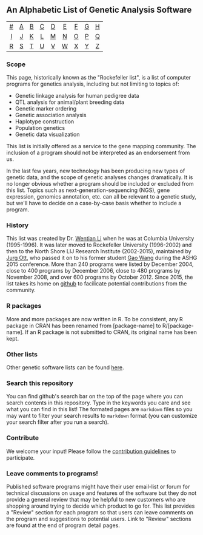 ## An Alphabetic List of Genetic Analysis Software

|     |     |     |     |     |     |     |     |     |
|:-:  |:-:  |:-:  |:-:  |:-:  |:-:  |:-:  |:-:  |:-:  |
| [#](https://github.com/gaow/genetic-analysis-software/blob/master/pages/toc.md#0) 	| [A](https://github.com/gaow/genetic-analysis-software/blob/master/pages/toc.md#a) 	| [B](https://github.com/gaow/genetic-analysis-software/blob/master/pages/toc.md#b) 	| [C](https://github.com/gaow/genetic-analysis-software/blob/master/pages/toc.md#c) 	| [D](https://github.com/gaow/genetic-analysis-software/blob/master/pages/toc.md#d) 	| [E](https://github.com/gaow/genetic-analysis-software/blob/master/pages/toc.md#e) 	| [F](https://github.com/gaow/genetic-analysis-software/blob/master/pages/toc.md#f) 	| [G](https://github.com/gaow/genetic-analysis-software/blob/master/pages/toc.md#g) 	| [H](https://github.com/gaow/genetic-analysis-software/blob/master/pages/toc.md#h) 	|
| [I](https://github.com/gaow/genetic-analysis-software/blob/master/pages/toc.md#i) 	| [J](https://github.com/gaow/genetic-analysis-software/blob/master/pages/toc.md#j) 	| [K](https://github.com/gaow/genetic-analysis-software/blob/master/pages/toc.md#k) 	| [L](https://github.com/gaow/genetic-analysis-software/blob/master/pages/toc.md#l) 	| [M](https://github.com/gaow/genetic-analysis-software/blob/master/pages/toc.md#m) 	| [N](https://github.com/gaow/genetic-analysis-software/blob/master/pages/toc.md#n) 	| [O](https://github.com/gaow/genetic-analysis-software/blob/master/pages/toc.md#o) 	| [P](https://github.com/gaow/genetic-analysis-software/blob/master/pages/toc.md#p) 	| [Q](https://github.com/gaow/genetic-analysis-software/blob/master/pages/toc.md#q) 	|
| [R](https://github.com/gaow/genetic-analysis-software/blob/master/pages/toc.md#r) 	| [S](https://github.com/gaow/genetic-analysis-software/blob/master/pages/toc.md#s) 	| [T](https://github.com/gaow/genetic-analysis-software/blob/master/pages/toc.md#t) 	| [U](https://github.com/gaow/genetic-analysis-software/blob/master/pages/toc.md#u) 	| [V](https://github.com/gaow/genetic-analysis-software/blob/master/pages/toc.md#v) 	| [W](https://github.com/gaow/genetic-analysis-software/blob/master/pages/toc.md#w) 	| [X](https://github.com/gaow/genetic-analysis-software/blob/master/pages/toc.md#x) 	| [Y](https://github.com/gaow/genetic-analysis-software/blob/master/pages/toc.md#y) 	| [Z](https://github.com/gaow/genetic-analysis-software/blob/master/pages/toc.md#z)  	|

### Scope
This page, historically known as the "Rockefeller list", is a list of computer programs for genetics analysis, including but not limiting to topics of:

* Genetic linkage analysis for human pedigree data
* QTL analysis for animal/plant breeding data
* Genetic marker ordering
* Genetic association analysis
* Haplotype construction
* Population genetics
* Genetic data visualization

This list is initially offered as a service to the gene mapping community. The inclusion of a program should not be interpreted as an endorsement from us.

In the last few years, new technology has been producing new types of genetic data, and the scope of genetic analyses changes dramatically. It is no longer obvious whether a program should be included or excluded from this list. Topics such as next-generation-sequencing (NGS), gene expression, genomics annotation, etc. can all be relevant to a genetic study, but we'll have to decide on a case-by-case basis whether to include a program.

### History
This list was created by Dr. [Wentian Li](https://scholar.google.com/citations?user=XsMM0oQAAAAJ&hl=en) when he was at Columbia University (1995-1996). It was later moved to Rockefeller University (1996-2002) and then to the North Shore LIJ Research Institute (2002-2015), maintained by [Jurg Ott](http://www.jurgott.org/), who passed it on to his former student [Gao Wang](http://home.uchicago.edu/gaow) during the ASHG 2015 conference. More than 240 programs were listed by December 2004, close to 400 programs by December 2006, close to 480 programs by November 2008, and over 600 programs by October 2012. Since 2015, the list takes its home on [github](https://github.com) to facilicate potential contributions from the community.

### R packages
More and more packages are now written in R. To be consistent, any R package in CRAN has been renamed from [package-name] to R/[package-name]. If an R package is not submitted to CRAN, its original name has been kept.

### Other lists
Other genetic software lists can be found [here](https://github.com/gaow/genetic-analysis-software/blob/master/pages/other-lists.md).

### Search this repository
You can find github's search bar on the top of the page where you can search contents in this repository. Type in the keywords you care and see what you can find in this list! The formated pages are `markdown` files so you may want to filter your search results to `markdown` format (you can customize your search filter after you run a search).

### Contribute
We welcome your input! Please follow the [contribution guidelines](https://github.com/gaow/genetic-analysis-software/blob/master/pages/contribute.md) to participate.

### Leave comments to programs!
Published software programs might have their user email-list or forum for technical discussions on usage and features of the software but they do not provide a general review that may be helpful to new customers who are shopping around trying to decide which product to go for. This list provides a "Review" section for each program so that users can leave comments on the program and suggestions to potential users. Link to "Review" sections are found at the end of program detail pages.